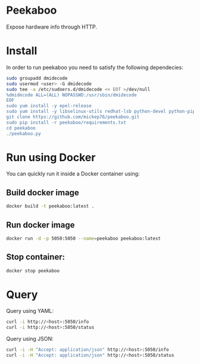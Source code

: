 # Peekaboo

Expose hardware info through HTTP.

# Install

In order to run peekaboo you need to satisfy the following dependecies:

```bash
sudo groupadd dmidecode
sudo usermod <user> -G dmidecode
sudo tee -a /etc/sudoers.d/dmidecode << EOT >/dev/null
%dmidecode ALL=(ALL) NOPASSWD:/usr/sbin/dmidecode
EOF
sudo yum install -y epel-release
sudo yum install -y libselinux-utils redhat-lsb python-devel python-pip
git clone https://github.com/mickep76/peekaboo.git
sudo pip install -r peekaboo/requirements.txt
cd peekaboo
./peekaboo.py
```

# Run using Docker

You can quickly run it inside a Docker container using:


## Build docker image

```bash
docker build -t peekaboo:latest .
```

## Run docker image

```bash
docker run -d -p 5050:5050 --name=peekaboo peekaboo:latest
```

## Stop container:

```bash
docker stop peekaboo
```

# Query

Query using YAML:

```bash
curl -i http://<host>:5050/info
curl -i http://<host>:5050/status
```

Query using JSON:

```bash
curl -i -H "Accept: application/json" http://<host>:5050/info
curl -i -H "Accept: application/json" http://<host>:5050/status
```
